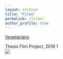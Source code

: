 ```yaml
---
layout: archive
title: "Films"
permalink: /films/
author_profile: true
---
```

[Vegetarians](https://vimeo.com/268691928 "Vimeo")

Thesis Film Project, 2019 1<br/><img src='/images/500x300.png'>


